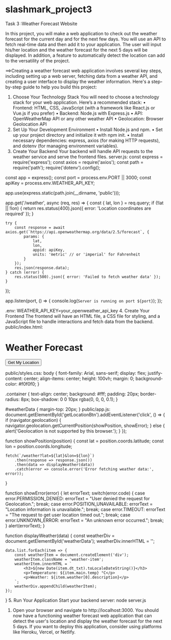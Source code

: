 # slashmark_project3
Task 3 :Weather Forecast Website

In this project, you will make a web application to check out the weather forecast for the current day and for the next few days. You will use an API to fetch real-time data and then add it to your application. The user will input his/her location and the weather forecast for the next 5 days will be displayed. In addition, a feature to automatically detect the location can add to the versatility of the project.


==>Creating a weather forecast web application involves several key steps, including setting up a web server, fetching data from a weather API, and creating a user interface to display the weather information. Here's a step-by-step guide to help you build this project:
1. Choose Your Technology Stack
You will need to choose a technology stack for your web application. Here’s a recommended stack:
•	Frontend: HTML, CSS, JavaScript (with a framework like React.js or Vue.js if you prefer)
•	Backend: Node.js with Express.js
•	API: OpenWeatherMap API or any other weather API
•	Geolocation: Browser Geolocation API
2. Set Up Your Development Environment
•	Install Node.js and npm.
•	Set up your project directory and initialize it with npm init.
•	Install necessary dependencies: express, axios (for making HTTP requests), and dotenv (for managing environment variables).
3. Create Your Backend
Your backend will handle API requests to the weather service and serve the frontend files.
server.js:
const express = require('express');
const axios = require('axios');
const path = require('path');
require('dotenv').config();

const app = express();
const port = process.env.PORT || 3000;
const apiKey = process.env.WEATHER_API_KEY;

app.use(express.static(path.join(__dirname, 'public')));

app.get('/weather', async (req, res) => {
    const { lat, lon } = req.query;
    if (!lat || !lon) {
        return res.status(400).json({ error: 'Location coordinates are required' });
    }

    try {
        const response = await axios.get(`https://api.openweathermap.org/data/2.5/forecast`, {
            params: {
                lat,
                lon,
                appid: apiKey,
                units: 'metric' // or 'imperial' for Fahrenheit
            }
        });
        res.json(response.data);
    } catch (error) {
        res.status(500).json({ error: 'Failed to fetch weather data' });
    }
});

app.listen(port, () => {
    console.log(`Server is running on port ${port}`);
});

.env:
WEATHER_API_KEY=your_openweather_api_key
4. Create Your Frontend
The frontend will have an HTML file, a CSS file for styling, and a JavaScript file to handle interactions and fetch data from the backend.
public/index.html:
<!DOCTYPE html>
<html lang="en">
<head>
    <meta charset="UTF-8">
    <meta name="viewport" content="width=device-width, initial-scale=1.0">
    <title>Weather Forecast</title>
    <link rel="stylesheet" href="styles.css">
</head>
<body>
    <div class="container">
        <h1>Weather Forecast</h1>
        <button id="getLocationBtn">Get My Location</button>
        <div id="weatherData"></div>
    </div>
    <script src="app.js"></script>
</body>
</html>

public/styles.css:
body {
    font-family: Arial, sans-serif;
    display: flex;
    justify-content: center;
    align-items: center;
    height: 100vh;
    margin: 0;
    background-color: #f0f0f0;
}

.container {
    text-align: center;
    background: #fff;
    padding: 20px;
    border-radius: 8px;
    box-shadow: 0 0 10px rgba(0, 0, 0, 0.1);
}

#weatherData {
    margin-top: 20px;
}
public/app.js:
document.getElementById('getLocationBtn').addEventListener('click', () => {
    if (navigator.geolocation) {
        navigator.geolocation.getCurrentPosition(showPosition, showError);
    } else {
        alert('Geolocation is not supported by this browser.');
    }
});

function showPosition(position) {
    const lat = position.coords.latitude;
    const lon = position.coords.longitude;

    fetch(`/weather?lat=${lat}&lon=${lon}`)
        .then(response => response.json())
        .then(data => displayWeather(data))
        .catch(error => console.error('Error fetching weather data:', error));
}

function showError(error) {
    let errorText;
    switch(error.code) {
        case error.PERMISSION_DENIED:
            errorText = "User denied the request for Geolocation.";
            break;
        case error.POSITION_UNAVAILABLE:
            errorText = "Location information is unavailable.";
            break;
        case error.TIMEOUT:
            errorText = "The request to get user location timed out.";
            break;
        case error.UNKNOWN_ERROR:
            errorText = "An unknown error occurred.";
            break;
    }
    alert(errorText);
}

function displayWeather(data) {
    const weatherDiv = document.getElementById('weatherData');
    weatherDiv.innerHTML = '';

    data.list.forEach(item => {
        const weatherItem = document.createElement('div');
        weatherItem.className = 'weather-item';
        weatherItem.innerHTML = `
            <h3>${new Date(item.dt_txt).toLocaleDateString()}</h3>
            <p>Temperature: ${item.main.temp} °C</p>
            <p>Weather: ${item.weather[0].description}</p>
        `;
        weatherDiv.appendChild(weatherItem);
    });
}
5. Run Your Application
Start your backend server:
node server.js

1.	Open your browser and navigate to http://localhost:3000.
You should now have a functioning weather forecast web application that can detect the user's location and display the weather forecast for the next 5 days. If you want to deploy this application, consider using platforms like Heroku, Vercel, or Netlify.



